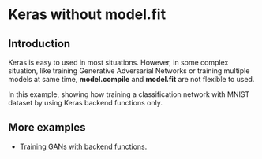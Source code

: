 # Keras without model.fit

## Introduction

Keras is easy to used in most situations. However, in some complex situation, 
like training Generative Adversarial Networks or training multiple models 
at same time, **model.compile** and **model.fit** are not flexible to used.

In this example, showing how training a classification network with MNIST dataset 
by using Keras backend functions only.

## More examples

- [Training GANs with backend functions.](https://github.com/jason71995/Keras-GAN-Library)
